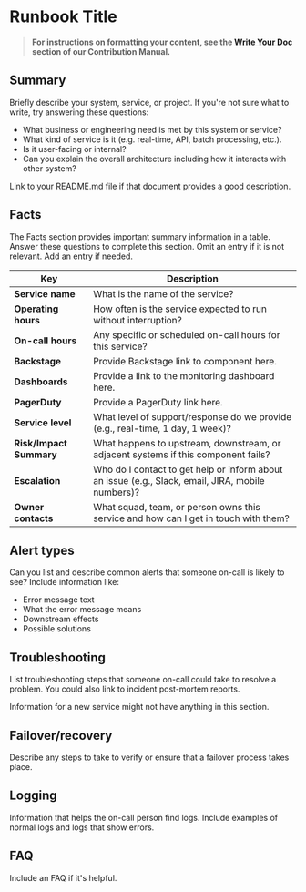 <!--- Use this template to create a runbook. Replace the prompt text under each section header with information relevant to your runbook. --->

# Runbook Title

> **For instructions on formatting your content, see the <a href="https://idp.autodesk.com/docs/default/Location/idp-doc-manual/templates/">Write Your Doc</a> section of our Contribution Manual.**

## Summary

Briefly describe your system, service, or project. If you're not sure what to write, try answering these questions:

- What business or engineering need is met by this system or service?
- What kind of service is it (e.g. real-time, API, batch processing, etc.).
- Is it user-facing or internal?
- Can you explain the overall architecture including how it interacts with other system?

Link to your README.md file if that document provides a good description.

## Facts

The Facts section provides important summary information in a table. Answer these questions to complete this section. Omit an entry if it is not relevant. Add an entry if needed.

| Key                 | Description                                                                                          |
|---------------------|------------------------------------------------------------------------------------------------------|
| **Service name**     | What is the name of the service?                                                                                 |
| **Operating hours**     | How often is the service expected to run without interruption?                                       |
| **On-call hours**       | Any specific or scheduled on-call hours for this service?                                                   |
| **Backstage**           | Provide Backstage link to component here.                                                               |
| **Dashboards**          | Provide a link to the monitoring dashboard here.                                                       |
| **PagerDuty**           | Provide a PagerDuty link here.                                                                   |
| **Service level**       | What level of support/response do we provide (e.g., real-time, 1 day, 1 week)?                       |
| **Risk/Impact Summary** | What happens to upstream, downstream, or adjacent systems if this component fails?               |
| **Escalation**          | Who do I contact to get help or inform about an issue (e.g., Slack, email, JIRA, mobile numbers)? |
| **Owner contacts**      | What squad, team, or person owns this service and how can I get in touch with them?                  |

## Alert types

Can you list and describe common alerts that someone on-call is likely to see? Include information like:

- Error message text
- What the error message means
- Downstream effects
- Possible solutions

## Troubleshooting

List troubleshooting steps that someone on-call could take to resolve a problem. You could also link to incident post-mortem reports.

Information for a new service might not have anything in this section.

## Failover/recovery

Describe any steps to take to verify or ensure that a failover process takes place.

## Logging

Information that helps the on-call person find logs. Include examples of normal logs and logs that show errors.

## FAQ

Include an FAQ if it's helpful.


